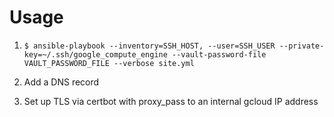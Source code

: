 # Usage

1. `$ ansible-playbook --inventory=SSH_HOST, --user=SSH_USER --private-key=~/.ssh/google_compute_engine --vault-password-file VAULT_PASSWORD_FILE --verbose site.yml`

2. Add a DNS record

3. Set up TLS via certbot with proxy_pass to an internal gcloud IP address
